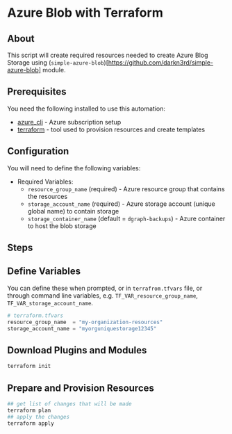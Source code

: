 # Azure Blob with Terraform

## About

This script will create required resources needed to create Azure Blog Storage using (`simple-azure-blob`)[https://github.com/darkn3rd/simple-azure-blob] module.

## Prerequisites

You need the following installed to use this automation:

* [azure_cli](azure_cli/README.md) - Azure subscription setup
* [terraform](terraform/README.md) - tool used to provision resources and create templates

## Configuration

You will need to define the following variables:

* Required Variables:
  * `resource_group_name` (required) - Azure resource group that contains the resources
  * `storage_account_name` (required) - Azure storage account (unique global name) to contain storage
  * `storage_container_name` (default = `dgraph-backups`) - Azure container to host the blob storage


## Steps

## Define Variables

You can define these when prompted, or in `terrafrom.tfvars` file, or through command line variables, e.g. `TF_VAR_resource_group_name`, `TF_VAR_storage_account_name`.

```terraform
# terraform.tfvars
resource_group_name  = "my-organization-resources"
storage_account_name = "myorguniquestorage12345"
```

## Download Plugins and Modules

```bash
terraform init
```

## Prepare and Provision Resources

```bash
## get list of changes that will be made
terraform plan
## apply the changes
terraform apply
```
